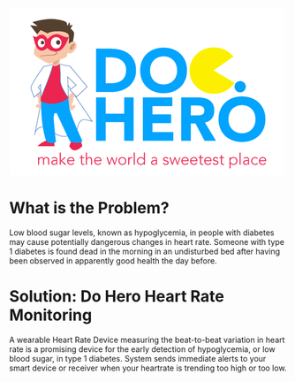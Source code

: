 <img src="logo.png" >


# What is the Problem?
Low blood sugar levels, known as hypoglycemia, in people with diabetes may cause potentially dangerous changes in heart rate. Someone with type 1 diabetes is found dead in the morning in an undisturbed bed after having been observed in apparently good health the day before.

# Solution: Do Hero Heart Rate Monitoring
A wearable Heart Rate Device measuring the beat-to-beat variation in heart rate is a promising device for the early detection of hypoglycemia, or low blood sugar, in type 1 diabetes. System sends immediate alerts to your smart device or receiver when your heartrate is trending too high or too low.


